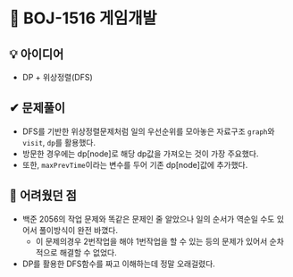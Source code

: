 # 🔎 BOJ-1516 게임개발
## 💡 아이디어
- DP + 위상정렬(DFS)
## ✔ 문제풀이
- DFS를 기반한 위상정렬문제처럼 일의 우선순위를 모아놓은 자료구조 `graph`와 `visit`, `dp`를 활용했다.
- 방문한 경우에는 dp[node]로 해당 dp값을 가져오는 것이 가장 주요했다.
- 또한, `maxPrevTime`이라는 변수를 두어 기존 dp[node]값에 추가했다.

## 🤕 어려웠던 점
- 백준 2056의 작업 문제와 똑같은 문제인 줄 알았으나 일의 순서가 역순일 수도 있어서 풀이방식이 완전 바꼈다.
    - 이 문제의경우 2번작업을 해야 1번작업을 할 수 있는 등의 문제가 있어서 순차적으로 해결할 수 없었다.
- DP를 활용한 DFS함수를 짜고 이해하는데 정말 오래걸렸다.